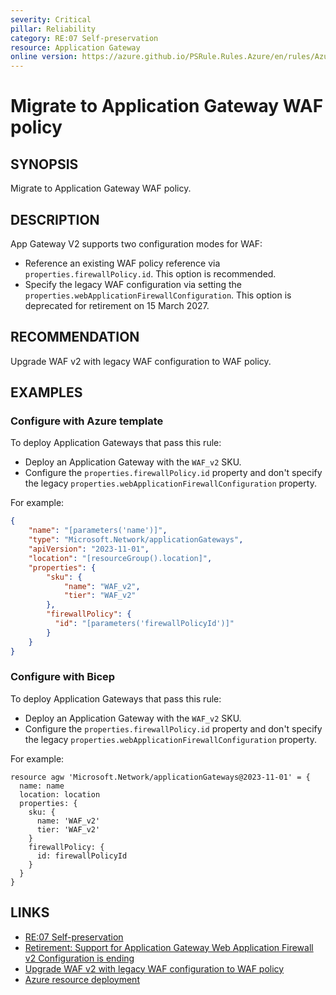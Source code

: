 ```yaml
---
severity: Critical
pillar: Reliability
category: RE:07 Self-preservation
resource: Application Gateway
online version: https://azure.github.io/PSRule.Rules.Azure/en/rules/Azure.AppGw.WAF.MigratePolicy/
---
```


# Migrate to Application Gateway WAF policy

## SYNOPSIS

Migrate to Application Gateway WAF policy.

## DESCRIPTION

App Gateway V2 supports two configuration modes for WAF:

- Reference an existing WAF policy reference via `properties.firewallPolicy.id`. This option is recommended.
- Specify the legacy WAF configuration via setting the `properties.webApplicationFirewallConfiguration`. This option is deprecated for retirement on 15 March 2027.


## RECOMMENDATION

Upgrade WAF v2 with legacy WAF configuration to WAF policy.

## EXAMPLES

### Configure with Azure template

To deploy Application Gateways that pass this rule:

- Deploy an Application Gateway with the `WAF_v2` SKU.
- Configure the `properties.firewallPolicy.id` property and don't specify the legacy `properties.webApplicationFirewallConfiguration` property.

For example:

```json
{
    "name": "[parameters('name')]",
    "type": "Microsoft.Network/applicationGateways",
    "apiVersion": "2023-11-01",
    "location": "[resourceGroup().location]",
    "properties": {
        "sku": {
            "name": "WAF_v2",
            "tier": "WAF_v2"
        },
        "firewallPolicy": {
          "id": "[parameters('firewallPolicyId')]"
        }
    }
}
```

### Configure with Bicep

To deploy Application Gateways that pass this rule:

- Deploy an Application Gateway with the `WAF_v2` SKU.
- Configure the `properties.firewallPolicy.id` property and don't specify the legacy `properties.webApplicationFirewallConfiguration` property.

For example:

```bicep
resource agw 'Microsoft.Network/applicationGateways@2023-11-01' = {
  name: name
  location: location
  properties: {
    sku: {
      name: 'WAF_v2'
      tier: 'WAF_v2'
    }
    firewallPolicy: {
      id: firewallPolicyId
    }
  }
}
```

## LINKS

- [RE:07 Self-preservation](https://learn.microsoft.com/azure/well-architected/reliability/self-preservation)
- [Retirement: Support for Application Gateway Web Application Firewall v2 Configuration is ending](https://azure.microsoft.com/updates/retirement-support-for-application-gateway-web-application-firewall-v2-configuration-is-ending/)
- [Upgrade WAF v2 with legacy WAF configuration to WAF policy](https://learn.microsoft.com/azure/web-application-firewall/ag/upgrade-ag-waf-policy#upgrade-waf-v2-with-legacy-waf-configuration-to-waf-policy)
- [Azure resource deployment](https://learn.microsoft.com/azure/templates/microsoft.network/applicationgateways)
